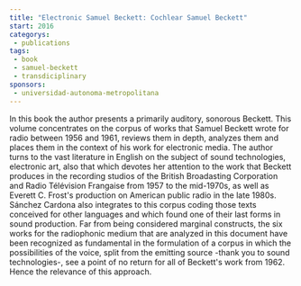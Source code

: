 ```yaml
---
title: "Electronic Samuel Beckett: Cochlear Samuel Beckett"
start: 2016
categorys:
 - publications
tags: 
 - book
 - samuel-beckett
 - transdiciplinary
sponsors:
 - universidad-autonoma-metropolitana
---
```


In this book the author presents a primarily auditory, sonorous Beckett. This volume concentrates on the corpus of works that Samuel Beckett wrote for radio between 1956 and 1961, reviews them in depth, analyzes them and places them in the context of his work for electronic media. The author turns to the vast literature in English on the subject of sound technologies, electronic art, also that which devotes her attention to the work that Beckett produces in the recording studios of the British Broadasting Corporation and Radio Télévision Frangaise from 1957 to the mid-1970s, as well as Everett C. Frost's production on American public radio in the late 1980s. Sánchez Cardona also integrates to this corpus coding those texts conceived for other languages ​​and which found one of their last forms in sound production. Far from being considered marginal constructs, the six works for the radiophonic medium that are analyzed in this document have been recognized as fundamental in the formulation of a corpus in which the possibilities of the voice, split from the emitting source -thank you to sound technologies-, see a point of no return for all of Beckett's work from 1962. Hence the relevance of this approach.